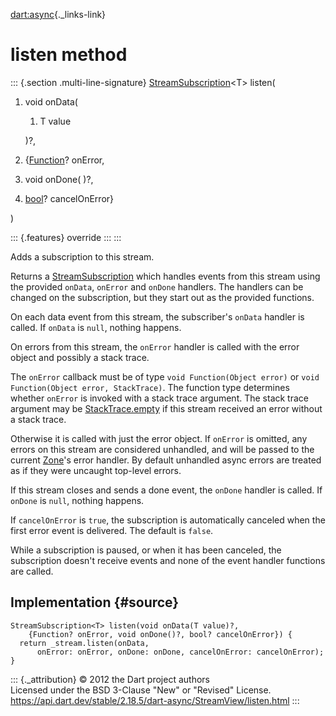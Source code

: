[dart:async](../../dart-async/dart-async-library){._links-link}

listen method
=============

::: {.section .multi-line-signature}
[StreamSubscription](../streamsubscription-class)\<T\> listen(

1.  void onData(
    1.  T value

    )?,
2.  {[Function](../../dart-core/function-class)? onError,
3.  void onDone( )?,
4.  [bool](../../dart-core/bool-class)? cancelOnError}

)

::: {.features}
override
:::
:::

Adds a subscription to this stream.

Returns a [StreamSubscription](../streamsubscription-class) which
handles events from this stream using the provided `onData`, `onError`
and `onDone` handlers. The handlers can be changed on the subscription,
but they start out as the provided functions.

On each data event from this stream, the subscriber\'s `onData` handler
is called. If `onData` is `null`, nothing happens.

On errors from this stream, the `onError` handler is called with the
error object and possibly a stack trace.

The `onError` callback must be of type `void Function(Object error)` or
`void Function(Object error, StackTrace)`. The function type determines
whether `onError` is invoked with a stack trace argument. The stack
trace argument may be
[StackTrace.empty](../../dart-core/stacktrace/empty-constant) if this
stream received an error without a stack trace.

Otherwise it is called with just the error object. If `onError` is
omitted, any errors on this stream are considered unhandled, and will be
passed to the current [Zone](../zone-class)\'s error handler. By default
unhandled async errors are treated as if they were uncaught top-level
errors.

If this stream closes and sends a done event, the `onDone` handler is
called. If `onDone` is `null`, nothing happens.

If `cancelOnError` is `true`, the subscription is automatically canceled
when the first error event is delivered. The default is `false`.

While a subscription is paused, or when it has been canceled, the
subscription doesn\'t receive events and none of the event handler
functions are called.

Implementation {#source}
--------------

``` {.language-dart data-language="dart"}
StreamSubscription<T> listen(void onData(T value)?,
    {Function? onError, void onDone()?, bool? cancelOnError}) {
  return _stream.listen(onData,
      onError: onError, onDone: onDone, cancelOnError: cancelOnError);
}
```

::: {._attribution}
© 2012 the Dart project authors\
Licensed under the BSD 3-Clause \"New\" or \"Revised\" License.\
<https://api.dart.dev/stable/2.18.5/dart-async/StreamView/listen.html>
:::
